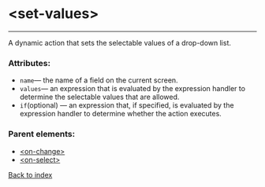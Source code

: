 # \<set-values>

---

A dynamic action that sets the selectable values of a drop-down list.

### Attributes:
* `name`&mdash; the name of a field on the current screen.
* `values`&mdash; an expression that is evaluated by the expression handler to determine the selectable values that are allowed.
* `if`(optional) &mdash; an expression that, if specified, is evaluated by the expression handler to determine whether the action executes.

### Parent elements:
* [\<on-change>](./on-change.md)
* [\<on-select>](./on-select.md)

[Back to index](./README.md)